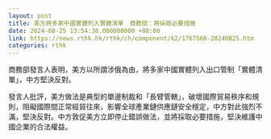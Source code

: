 ```yaml
---
layout: post
title: 美方將多家中國實體列入實體清單　商務部：將採取必要措施
date: 2024-08-25 13:54:38.000000000 +08:00
link: https://news.rthk.hk/rthk/ch/component/k2/1767560-20240825.htm
categories: rthk
---
```


商務部發言人表明，美方以所謂涉俄為由，將多家中國實體列入出口管制「實體清單」，中方堅決反對。

發言人批評，美方做法是典型的單邊制裁和「長臂管轄」，破壞國際貿易秩序和規則，阻礙國際間正常經貿往來，影響全球產業鏈供應鏈安全穩定，中方對此強烈不滿，堅決反對。中方敦促美方立即停止錯誤做法，並將採取必要措施，堅決維護中國企業的合法權益。
